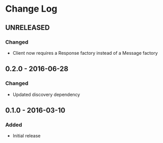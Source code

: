 # Change Log


## UNRELEASED

### Changed

- Client now requires a Response factory instead of a Message factory


## 0.2.0 - 2016-06-28

### Changed

- Updated discovery dependency


## 0.1.0 - 2016-03-10

### Added

- Initial release
